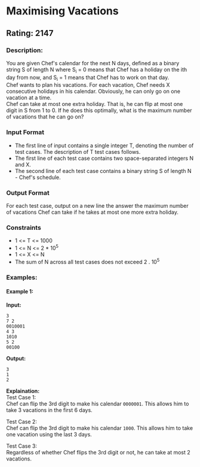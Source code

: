 # Maximising Vacations
## Rating: 2147
### Description:
You are given Chef's calendar for the next N days, defined as a binary string S of length N where S<sub>i</sub> = 0 means that Chef has a holiday on the ith day from now, and S<sub>i</sub> = 1 means that Chef has to work on that day.  
Chef wants to plan his vacations. For each vacation, Chef needs X consecutive holidays in his calendar. Obviously, he can only go on one vacation at a time.  
Chef can take at most one extra holiday. That is, he can flip at most one digit in S from 1 to 0. If he does this optimally, what is the maximum number of vacations that he can go on?  
### Input Format
- The first line of input contains a single integer T, denoting the number of test cases. The description of T test cases follows.
- The first line of each test case contains two space-separated integers N and X.
- The second line of each test case contains a binary string S of length N - Chef's schedule.
### Output Format
For each test case, output on a new line the answer the maximum number of vacations Chef can take if he takes at most one more extra holiday.
### Constraints
- 1 <= T <= 1000
- 1 <= N <= 2 * 10<sup>5</sup>
- 1 <= X <= N
- The sum of N across all test cases does not exceed 2 . 10<sup>5</sup>

### Examples:
#### Example 1:
**Input:**
```
3
7 2
0010001
4 3
1010
5 2
00100
```
**Output:**
```
3
1
2
```
**Explaination:**  
Test Case 1:  
Chef can flip the 3rd digit to make his calendar `0000001`. This allows him to take 3 vacations in the first 6 days.

Test Case 2:  
Chef can flip the 3rd digit to make his calendar `1000`. This allows him to take one vacation using the last 3 days.

Test Case 3:  
Regardless of whether Chef flips the 3rd digit or not, he can take at most 2 vacations.